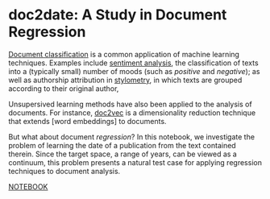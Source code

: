 # doc2date: A Study in Document Regression

[Document classification](https://en.wikipedia.org/wiki/Document_classification) is a common application of machine learning techniques. Examples include [sentiment analysis](https://en.wikipedia.org/wiki/Sentiment_analysis), the classification of texts into a (typically small) number of moods (such as *positive* and *negative*); as well as authorship attribution in [stylometry](https://en.wikipedia.org/wiki/Stylometry), in which texts are grouped according to their original author,

Unsupersived learning methods have also been applied to the analysis of documents. For instance, [doc2vec](https://arxiv.org/pdf/1405.4053v2.pdf) is a dimensionality reduction technique that extends [word embeddings] to documents.

But what about document *regression*? In this notebook, we investigate the problem of learning the date of a publication from the text contained therein. Since the target space, a range of years, can be viewed as a continuum, this problem presents a natural test case for applying regression techniques to document analysis.

[NOTEBOOK](doc2date.ipynb)
